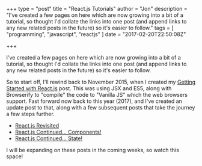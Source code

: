 +++
type = "post"
title = "React.js Tutorials"
author = "Jon"
description = "I've created a few pages on here which are now growing into a bit of a tutorial, so thought I'd collate the links into one post (and append links to any new related posts in the future) so it's easier to follow."
tags = [
  "programming",
  "javascript",
	"reactjs"
]
date = "2017-02-20T22:50:08Z"

+++

I've created a few pages on here which are now growing into a bit of a tutorial, so thought I'd collate the links into one post (and append links to any new related posts in the future) so it's easier to follow.

So to start off, I'll rewind back to November 2015, when I created my [Getting Started with React.js](/blog/post/2015/getting-started-with-reactjs/) post. This was using JSX and ES5, along with Browserify to "compile" the code to "Vanilla JS" which the web browsers support. Fast forward now back to this year (2017), and I've created an update post to that, along with a few subsequent posts that take the journey a few steps further.

 * [React.js Revisited](/blog/post/2017/reactjsrevisited/)
 * [React.js Continued... Components!](/blog/post/2017/reactjscontinued/)
 * [React.js Continued... State!](/blog/post/2017/reactjsstate/)

I will be expanding on these posts in the coming weeks, so watch this space!
